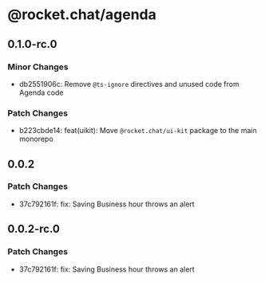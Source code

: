 # @rocket.chat/agenda

## 0.1.0-rc.0

### Minor Changes

- db2551906c: Remove `@ts-ignore` directives and unused code from Agenda code

### Patch Changes

- b223cbde14: feat(uikit): Move `@rocket.chat/ui-kit` package to the main monorepo

## 0.0.2

### Patch Changes

- 37c792161f: fix: Saving Business hour throws an alert

## 0.0.2-rc.0

### Patch Changes

- 37c792161f: fix: Saving Business hour throws an alert
